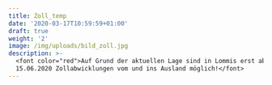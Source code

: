 ```yaml
---
title: Zoll_temp
date: '2020-03-17T10:59:59+01:00'
draft: true
weight: '2'
image: /img/uploads/bild_zoll.jpg
description: >-
  <font color="red">Auf Grund der aktuellen Lage sind in Lommis erst ab dem
  15.06.2020 Zollabwicklungen vom und ins Ausland möglich!</font>
---
```


